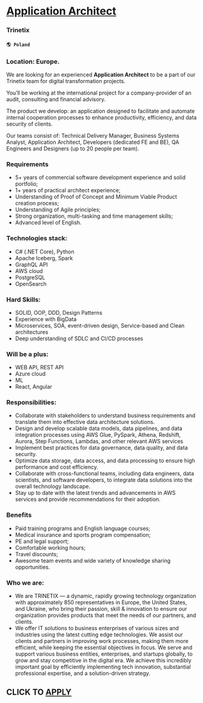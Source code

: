 # [Application Architect](https://www.remotewlb.com/apply/application-architect-82493)  
### Trinetix  
#### `🌎 Poland`  

### Location: Europe.

We are looking for an experienced **Application Architect** to be a part of our Trinetix team for digital transformation projects.

You’ll be working at the international project for a company-provider of an audit, consulting and financial advisory.

The product we develop: an application designed to facilitate and automate internal cooperation processes to enhance productivity, efficiency, and data security of clients.

Our teams consist of: Technical Delivery Manager, Business Systems Analyst, Application Architect, Developers (dedicated FE and BE), QA Engineers and Designers (up to 20 people per team).

### Requirements

  * 5+ years of commercial software development experience and solid portfolio;
  * 1+ years of practical architect experience;
  * Understanding of Proof of Concept and Minimum Viable Product creation process;
  * Understanding of Agile principles;
  * Strong organization, multi-tasking and time management skills;
  * Advanced level of English.

### Technologies stack:

  * C# (.NET Core), Python
  * Apache Iceberg, Spark
  * GraphQL API
  * AWS cloud
  * PostgreSQL
  * OpenSearch

### Hard Skills:

  * SOLID, OOP, DDD, Design Patterns
  * Experience with BigData
  * Microservices, SOA, event-driven design, Service-based and Clean architectures
  * Deep understanding of SDLC and CI/CD processes

### Will be a plus:

  * WEB API, REST API
  * Azure cloud
  * ML
  * React, Angular

###  **Responsibilities:**

  * Collaborate with stakeholders to understand business requirements and translate them into effective data architecture solutions.
  * Design and develop scalable data models, data pipelines, and data integration processes using AWS Glue, PySpark, Athena, Redshift, Aurora, Step Functions, Lambdas, and other relevant AWS services
  * Implement best practices for data governance, data quality, and data security.
  * Optimize data storage, data access, and data processing to ensure high performance and cost efficiency.
  * Collaborate with cross-functional teams, including data engineers, data scientists, and software developers, to integrate data solutions into the overall technology landscape.
  * Stay up to date with the latest trends and advancements in AWS services and provide recommendations for their adoption.

### Benefits

  * Paid training programs and English language courses;
  * Medical insurance and sports program compensation;
  * PE and legal support;
  * Comfortable working hours;
  * Travel discounts;
  * Awesome team events and wide variety of knowledge sharing opportunities.

### Who we are:

  * We are TRINETIX — a dynamic, rapidly growing technology organization with approximately 850 representatives in Europe, the United States, and Ukraine, who bring their passion, skill & innovation to ensure our organization provides products that meet the needs of our partners, and clients.
  * We offer IT solutions to business enterprises of various sizes and industries using the latest cutting edge technologies. We assist our clients and partners in improving work processes, making them more efficient, while keeping the essential objectives in focus. We serve and support various business entities, enterprises, and startups globally, to grow and stay competitive in the digital era. We achieve this incredibly important goal by efficiently implementing tech innovation, substantial professional expertise, and a solution-driven strategy.

  
## CLICK TO [APPLY](https://www.remotewlb.com/apply/application-architect-82493)

